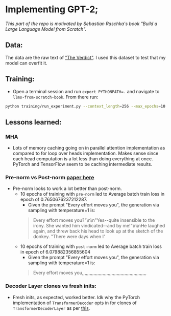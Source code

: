 # Implementing GPT-2;

*This part of the repo is motivated by Sebastian Raschka's book "Build a Large Language Model from Scratch".*


## Data:
The data are the raw text of <a href="https://en.wikisource.org/wiki/The_Verdict">"The Verdict"</a>. I used this dataset to test that my model can overfit it.

## Training:
* Open a terminal session and run `export PYTHONPATH=.` and navigate to `llms-from-scratch-book`. From there run:
```bash
python training/run_experiment.py --context_length=256 --max_epochs=10 --val_check_interval=5 --val_loop_iters=1 --pre_norm
```

## Lessons learned:

### MHA
* Lots of memory caching going on in parallel attention implementation as
	compared to for loop over heads implementation. Makes sense since
	each head computation is a lot less than doing everything at once.
	PyTorch and TensorFlow seem to be caching intermediate results.

### Pre-norm vs Post-norm <a href="https://arxiv.org/pdf/2002.04745">paper here</a>
* Pre-norm looks to work a lot better than post-norm.
	* 10 epochs of training with `pre-norm` led to Average batch train loss in epoch of 0.7650676237212287.
		* Given the prompt "Every effort moves you", the generation via sampling with temperature=1 is:
		> Every effort moves you?"\n\n"Yes--quite insensible to the irony. She wanted him vindicated--and by me!"\n\nHe laughed again, and threw back his head to look up at the sketch of the donkey. "There were days when I'
	* 10 epochs of training with `post-norm` led to Average batch train loss in epoch of 6.079882356855604
		* Given the prompt "Every effort moves you", the generation via sampling with temperature=1 is:
		> Every effort moves you,,,,,,,,,,,,,,,,,,,,,,,,,,,,,,,,,,,,,,,,,,,,,,,,,,

### Decoder Layer clones vs fresh inits:
* Fresh inits, as expected, worked better. Idk why the PyTorch implementation
	of `TransformerDecoder` opts in for clones of `TransformerDecoderLayer`
	as per <a href="https://github.com/pytorch/pytorch/blob/main/torch/nn/modules/transformer.py#L452">this</a>.
